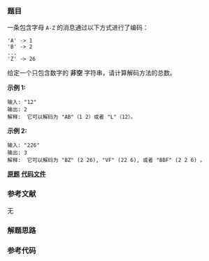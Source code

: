 ### 题目
一条包含字母 `A-Z` 的消息通过以下方式进行了编码：

    
    
    'A' -> 1
    'B' -> 2
    ...
    'Z' -> 26
    

给定一个只包含数字的 **非空** 字符串，请计算解码方法的总数。

**示例 1:**

    
    
    输入: "12"
    输出: 2
    解释:  它可以解码为 "AB"（1 2）或者 "L"（12）。
    

**示例  2:**

    
    
    输入: "226"
    输出: 3
    解释:  它可以解码为 "BZ" (2 26), "VF" (22 6), 或者 "BBF" (2 2 6) 。
    

 **[原题](https://leetcode-cn.com/problems/decode-ways/)**    **[代码文件]()**


### 参考文献
无

### 解题思路




### 参考代码

```go


```




